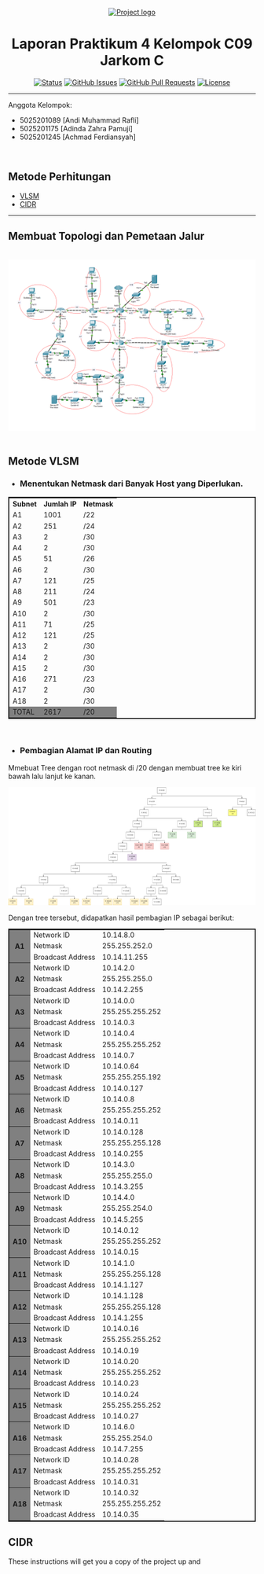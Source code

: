 <p align="center">
  <a href="" rel="noopener">
 <img width=200px height=200px src="https://i.imgur.com/6wj0hh6.jpg" alt="Project logo"></a>
</p>

<h1 align="center">Laporan Praktikum 4 Kelompok C09 Jarkom C</h1>

<div align="center">

[![Status](https://img.shields.io/badge/status-active-success.svg)]()
[![GitHub Issues](https://img.shields.io/github/issues/kylelobo/The-Documentation-Compendium.svg)](https://github.com/kylelobo/The-Documentation-Compendium/issues)
[![GitHub Pull Requests](https://img.shields.io/github/issues-pr/kylelobo/The-Documentation-Compendium.svg)](https://github.com/kylelobo/The-Documentation-Compendium/pulls)
[![License](https://img.shields.io/badge/license-MIT-blue.svg)](/LICENSE)

</div>

---

Anggota Kelompok:

<p align="left">
    <ul>
      <li>5025201089 [Andi Muhammad Rafli]</li>
      <li>5025201175 [Adinda Zahra Pamuji]</li>
      <li>5025201245 [Achmad Ferdiansyah]</li>
    </ul>
</p>

<br/>

## Metode Perhitungan

- [VLSM](#VLSM)
- [CIDR](#getting_started)
<hr/>

## Membuat Topologi dan Pemetaan Jalur

<br/><img src="./img-C09-Praktikum4.png" alt="C09 Topology"/><br/><br/>

## Metode VLSM <a name = "VLSM"></a>

- ### Menentukan Netmask dari Banyak Host yang Diperlukan.

<table style="border:2px solid">
  <tr>
    <th>Subnet</th>
    <th>Jumlah IP</th>
    <th>Netmask</th>
  </tr>
  <tr>
    <td>A1</td>
    <td>1001</td>
    <td>/22</td>
  </tr>
  <tr>
    <td>A2</td>
    <td>251</td>
    <td>/24</td>
  </tr>
  <tr>
    <td>A3</td>
    <td>2</td>
    <td>/30</td>
  </tr>
  <tr>
    <td>A4</td>
    <td>2</td>
    <td>/30</td>
  </tr>
  <tr>
    <td>A5</td>
    <td>51</td>
    <td>/26</td>
  </tr>
  <tr>
    <td>A6</td>
    <td>2</td>
    <td>/30</td>
  </tr>
  <tr>
    <td>A7</td>
    <td>121</td>
    <td>/25</td>
  </tr>
  <tr>
    <td>A8</td>
    <td>211</td>
    <td>/24</td>
  </tr>
  <tr>
    <td>A9</td>
    <td>501</td>
    <td>/23</td>
  </tr>
  <tr>
    <td>A10</td>
    <td>2</td>
    <td>/30</td>
  </tr>
  <tr>
    <td>A11</td>
    <td>71</td>
    <td>/25</td>
  </tr>
  <tr>
    <td>A12</td>
    <td>121</td>
    <td>/25</td>
  </tr>
  <tr>
    <td>A13</td>
    <td>2</td>
    <td>/30</td>
  </tr>
  <tr>
    <td>A14</td>
    <td>2</td>
    <td>/30</td>
  </tr>
  <tr>
    <td>A15</td>
    <td>2</td>
    <td>/30</td>
  </tr>
  <tr>
    <td>A16</td>
    <td>271</td>
    <td>/23</td>
  </tr>
  <tr>
    <td>A17</td>
    <td>2</td>
    <td>/30</td>
  </tr>
  <tr>
    <td>A18</td>
    <td>2</td>
    <td>/30</td>
  </tr>
  <tr style="background-color:grey">
    <td>TOTAL</td>
    <td>2617</td>
    <td>/20</td>
  </tr>
</table>
<br/>

- ### Pembagian Alamat IP dan Routing

Mmebuat Tree dengan root netmask di /20 dengan membuat tree ke kiri bawah lalu lanjut ke kanan.

<img src="./C09_modul4.drawio.png" alt="C09 tree" height="240px" width="680px"/><br/>

Dengan tree tersebut, didapatkan hasil pembagian IP sebagai berikut:

<table style="border:2px solid">
  <tr>
    <th rowspan="4" style="background-color:grey">A1</th>
  </tr>
  <tr>
    <td>Network ID</td>
    <td>10.14.8.0</td>
  </tr>
  <tr>
    <td>Netmask</td>
    <td>255.255.252.0</td>
  </tr>
  <tr>
    <td>Broadcast Address</td>
    <td>10.14.11.255</td>
  </tr>
  <tr>
    <th rowspan="4" style="background-color:grey">A2</th>
  </tr>
  <tr>
    <td>Network ID</td>
    <td>10.14.2.0</td>
  </tr>
  <tr>
    <td>Netmask</td>
    <td>255.255.255.0</td>
  </tr>
  <tr>
    <td>Broadcast Address</td>
    <td>10.14.2.255</td>
  </tr>
  <tr>
    <th rowspan="4" style="background-color:grey">A3</th>
  </tr>
  <tr>
    <td>Network ID</td>
    <td>10.14.0.0</td>
  </tr>
  <tr>
    <td>Netmask</td>
    <td>255.255.255.252</td>
  </tr>
  <tr>
    <td>Broadcast Address</td>
    <td>10.14.0.3</td>
  </tr>
  <tr>
    <th rowspan="4" style="background-color:grey">A4</th>
  </tr>
  <tr>
    <td>Network ID</td>
    <td>10.14.0.4</td>
  </tr>
  <tr>
    <td>Netmask</td>
    <td>255.255.255.252</td>
  </tr>
  <tr>
    <td>Broadcast Address</td>
    <td>10.14.0.7</td>
  </tr>
  <tr>
    <th rowspan="4" style="background-color:grey">A5</th>
  </tr>
  <tr>
    <td>Network ID</td>
    <td>10.14.0.64</td>
  </tr>
  <tr>
    <td>Netmask</td>
    <td>255.255.255.192</td>
  </tr>
  <tr>
    <td>Broadcast Address</td>
    <td>10.14.0.127</td>
  </tr>
  <tr>
    <th rowspan="4" style="background-color:grey">A6</th>
  </tr>
  <tr>
    <td>Network ID</td>
    <td>10.14.0.8</td>
  </tr>
  <tr>
    <td>Netmask</td>
    <td>255.255.255.252</td>
  </tr>
  <tr>
    <td>Broadcast Address</td>
    <td>10.14.0.11</td>
  </tr>
  <tr>
    <th rowspan="4" style="background-color:grey">A7</th>
  </tr>
  <tr>
    <td>Network ID</td>
    <td>10.14.0.128</td>
  </tr>
  <tr>
    <td>Netmask</td>
    <td>255.255.255.128</td>
  </tr>
  <tr>
    <td>Broadcast Address</td>
    <td>10.14.0.255</td>
  </tr>
  <tr>
    <th rowspan="4" style="background-color:grey">A8</th>
  </tr>
  <tr>
    <td>Network ID</td>
    <td>10.14.3.0</td>
  </tr>
  <tr>
    <td>Netmask</td>
    <td>255.255.255.0</td>
  </tr>
  <tr>
    <td>Broadcast Address</td>
    <td>10.14.3.255</td>
  </tr>
  <tr>
    <th rowspan="4" style="background-color:grey">A9</th>
  </tr>
  <tr>
    <td>Network ID</td>
    <td>10.14.4.0</td>
  </tr>
  <tr>
    <td>Netmask</td>
    <td>255.255.254.0</td>
  </tr>
  <tr>
    <td>Broadcast Address</td>
    <td>10.14.5.255</td>
  </tr>
  <tr>
    <th rowspan="4" style="background-color:grey">A10</th>
  </tr>
  <tr>
    <td>Network ID</td>
    <td>10.14.0.12</td>
  </tr>
  <tr>
    <td>Netmask</td>
    <td>255.255.255.252</td>
  </tr>
  <tr>
    <td>Broadcast Address</td>
    <td>10.14.0.15</td>
  </tr>
  <tr>
    <th rowspan="4" style="background-color:grey">A11</th>
  </tr>
  <tr>
    <td>Network ID</td>
    <td>10.14.1.0</td>
  </tr>
  <tr>
    <td>Netmask</td>
    <td>255.255.255.128</td>
  </tr>
  <tr>
    <td>Broadcast Address</td>
    <td>10.14.1.127</td>
  </tr>
  <tr>
    <th rowspan="4" style="background-color:grey">A12</th>
  </tr>
  <tr>
    <td>Network ID</td>
    <td>10.14.1.128</td>
  </tr>
  <tr>
    <td>Netmask</td>
    <td>255.255.255.128</td>
  </tr>
  <tr>
    <td>Broadcast Address</td>
    <td>10.14.1.255</td>
  </tr>
  <tr>
    <th rowspan="4" style="background-color:grey">A13</th>
  </tr>
  <tr>
    <td>Network ID</td>
    <td>10.14.0.16</td>
  </tr>
  <tr>
    <td>Netmask</td>
    <td>255.255.255.252</td>
  </tr>
  <tr>
    <td>Broadcast Address</td>
    <td>10.14.0.19</td>
  </tr>
  <tr>
    <th rowspan="4" style="background-color:grey">A14</th>
  </tr>
  <tr>
    <td>Network ID</td>
    <td>10.14.0.20</td>
  </tr>
  <tr>
    <td>Netmask</td>
    <td>255.255.255.252</td>
  </tr>
  <tr>
    <td>Broadcast Address</td>
    <td>10.14.0.23</td>
  </tr>
  <tr>
    <th rowspan="4" style="background-color:grey">A15</th>
  </tr>
  <tr>
    <td>Network ID</td>
    <td>10.14.0.24</td>
  </tr>
  <tr>
    <td>Netmask</td>
    <td>255.255.255.252</td>
  </tr>
  <tr>
    <td>Broadcast Address</td>
    <td>10.14.0.27</td>
  </tr>
  <tr>
    <th rowspan="4" style="background-color:grey">A16</th>
  </tr>
  <tr>
    <td>Network ID</td>
    <td>10.14.6.0</td>
  </tr>
  <tr>
    <td>Netmask</td>
    <td>255.255.254.0</td>
  </tr>
  <tr>
    <td>Broadcast Address</td>
    <td>10.14.7.255</td>
  </tr>
  <tr>
    <th rowspan="4" style="background-color:grey">A17</th>
  </tr>
  <tr>
    <td>Network ID</td>
    <td>10.14.0.28</td>
  </tr>
  <tr>
    <td>Netmask</td>
    <td>255.255.255.252</td>
  </tr>
  <tr>
    <td>Broadcast Address</td>
    <td>10.14.0.31</td>
  </tr>
  <tr>
    <th rowspan="4" style="background-color:grey">A18</th>
  </tr>
  <tr>
    <td>Network ID</td>
    <td>10.14.0.32</td>
  </tr>
  <tr>
    <td>Netmask</td>
    <td>255.255.255.252</td>
  </tr>
  <tr>
    <td>Broadcast Address</td>
    <td>10.14.0.35</td>
  </tr>
</table>

## CIDR <a name = "CIDR"></a>

These instructions will get you a copy of the project up and
